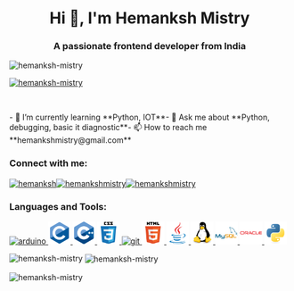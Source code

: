 <h1 align="center">Hi 👋, I'm Hemanksh Mistry</h1><h3 align="center">A passionate frontend developer from India</h3><p align="left"> <img src="https://komarev.com/ghpvc/?username=hemanksh-mistry&label=Profile%20views&color=0e75b6&style=flat" alt="hemanksh-mistry" /> </p><p align="left"> <a href="https://github.com/ryo-ma/github-profile-trophy"><img src="https://github-profile-trophy.vercel.app/?username=hemanksh-mistry" alt="hemanksh-mistry" /></a> </p><p align="left"> <a href="https://twitter.com/" target="blank"><img src="https://img.shields.io/twitter/follow/?logo=twitter&style=for-the-badge" alt="" /></a> </p>- 🌱 I’m currently learning **Python, IOT**- 💬 Ask me about **Python, debugging, basic it diagnostic**- 📫 How to reach me **hemankshmistry@gmail.com**<h3 align="left">Connect with me:</h3><p align="left"><a href="https://linkedin.com/in/hemankshmistry" target="blank"><img align="center" src="https://raw.githubusercontent.com/rahuldkjain/github-profile-readme-generator/master/src/images/icons/Social/linked-in-alt.svg" alt="hemanksh" height="30" width="40" /></a><a href="https://fb.com/hemankshmistry" target="blank"><img align="center" src="https://raw.githubusercontent.com/rahuldkjain/github-profile-readme-generator/master/src/images/icons/Social/facebook.svg" alt="hemankshmistry" height="30" width="40" /></a><a href="https://instagram.com/hemankshmistry" target="blank"><img align="center" src="https://raw.githubusercontent.com/rahuldkjain/github-profile-readme-generator/master/src/images/icons/Social/instagram.svg" alt="hemankshmistry" height="30" width="40" /></a></p><h3 align="left">Languages and Tools:</h3><p align="left"> <a href="https://www.arduino.cc/" target="_blank" rel="noreferrer"> <img src="https://cdn.worldvectorlogo.com/logos/arduino-1.svg" alt="arduino" width="40" height="40"/> </a> <a href="https://www.cprogramming.com/" target="_blank" rel="noreferrer"> <img src="https://raw.githubusercontent.com/devicons/devicon/master/icons/c/c-original.svg" alt="c" width="40" height="40"/> </a> <a href="https://www.w3schools.com/cpp/" target="_blank" rel="noreferrer"> <img src="https://raw.githubusercontent.com/devicons/devicon/master/icons/cplusplus/cplusplus-original.svg" alt="cplusplus" width="40" height="40"/> </a> <a href="https://www.w3schools.com/css/" target="_blank" rel="noreferrer"> <img src="https://raw.githubusercontent.com/devicons/devicon/master/icons/css3/css3-original-wordmark.svg" alt="css3" width="40" height="40"/> </a> <a href="https://git-scm.com/" target="_blank" rel="noreferrer"> <img src="https://www.vectorlogo.zone/logos/git-scm/git-scm-icon.svg" alt="git" width="40" height="40"/> </a> <a href="https://www.w3.org/html/" target="_blank" rel="noreferrer"> <img src="https://raw.githubusercontent.com/devicons/devicon/master/icons/html5/html5-original-wordmark.svg" alt="html5" width="40" height="40"/> </a> <a href="https://www.java.com" target="_blank" rel="noreferrer"> <img src="https://raw.githubusercontent.com/devicons/devicon/master/icons/java/java-original.svg" alt="java" width="40" height="40"/> </a> <a href="https://www.linux.org/" target="_blank" rel="noreferrer"> <img src="https://raw.githubusercontent.com/devicons/devicon/master/icons/linux/linux-original.svg" alt="linux" width="40" height="40"/> </a> <a href="https://www.mysql.com/" target="_blank" rel="noreferrer"> <img src="https://raw.githubusercontent.com/devicons/devicon/master/icons/mysql/mysql-original-wordmark.svg" alt="mysql" width="40" height="40"/> </a> <a href="https://www.oracle.com/" target="_blank" rel="noreferrer"> <img src="https://raw.githubusercontent.com/devicons/devicon/master/icons/oracle/oracle-original.svg" alt="oracle" width="40" height="40"/> </a> <a href="https://www.python.org" target="_blank" rel="noreferrer"> <img src="https://raw.githubusercontent.com/devicons/devicon/master/icons/python/python-original.svg" alt="python" width="40" height="40"/> </a> </p><p><img align="left" src="https://github-readme-stats.vercel.app/api/top-langs?username=hemanksh-mistry&show_icons=true&locale=en&layout=compact" alt="hemanksh-mistry" /></p><p>&nbsp;<img align="center" src="https://github-readme-stats.vercel.app/api?username=hemanksh-mistry&show_icons=true&locale=en" alt="hemanksh-mistry" /></p><p><img align="center" src="https://github-readme-streak-stats.herokuapp.com/?user=hemanksh-mistry&" alt="hemanksh-mistry" /></p>

